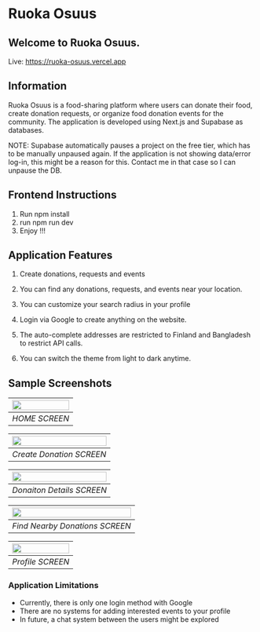 # Ruoka Osuus

## Welcome to Ruoka Osuus.

Live: https://ruoka-osuus.vercel.app

## Information

Ruoka Osuus is a food-sharing platform where users can donate their food, create donation requests, or organize food donation events for the community. The application is developed using Next.js and Supabase as databases.

NOTE: Supabase automatically pauses a project on the free tier, which has to be manually unpaused again. If the application is not showing data/error log-in, this might be a reason for this. Contact me in that case so I can unpause the DB.

## Frontend Instructions

1. Run npm install
2. run npm run dev
3. Enjoy !!!

## Application Features

1. Create donations, requests and events

2. You can find any donations, requests, and events near your location.

3. You can customize your search radius in your profile

4. Login via Google to create anything on the website.

5. The auto-complete addresses are restricted to Finland and Bangladesh to restrict API calls.

6. You can switch the theme from light to dark anytime.

## Sample Screenshots

| <img src="https://github.com/user-attachments/assets/ac708b5b-0de4-4b31-a4d8-938e61422a5c" width=100% height=100%> |
| :----------------------------------------------------------------------------------------------------------------: |
|                                                   _HOME SCREEN_                                                    |

| <img src="https://github.com/user-attachments/assets/c315cc68-22d5-4733-aee2-fc634f35ffd0" width=100% height=100%> |
| :----------------------------------------------------------------------------------------------------------------: |
|                                              _Create Donation SCREEN_                                              |

| <img src="https://github.com/user-attachments/assets/d8512ffd-f00f-44ae-8de6-0e75db572650" width=100% height=100%> |
| :----------------------------------------------------------------------------------------------------------------: |
|                                             _Donaiton Details SCREEN_                                              |

| <img src="https://github.com/user-attachments/assets/92d946db-6565-4406-a831-a9d1852777c0" width=100% height=100%> |
| :----------------------------------------------------------------------------------------------------------------: |
|                                           _Find Nearby Donations SCREEN_                                           |

| <img src="https://github.com/user-attachments/assets/61fea81c-1b95-4776-b8b9-1ac65f480814" width=100% height=100%> |
| :----------------------------------------------------------------------------------------------------------------: |
|                                                  _Profile SCREEN_                                                  |

### Application Limitations

- Currently, there is only one login method with Google
- There are no systems for adding interested events to your profile
- In future, a chat system between the users might be explored
